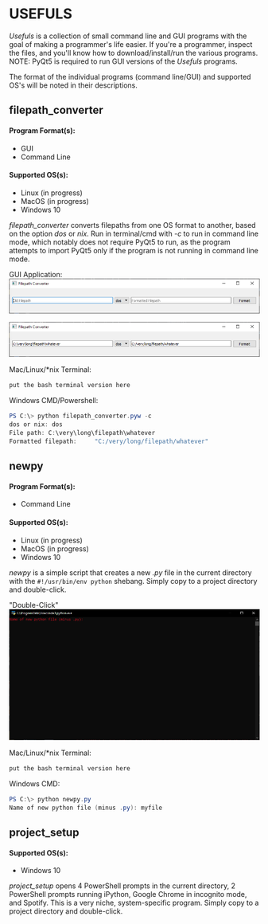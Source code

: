 # USEFULS

*Usefuls* is a collection of small command line and GUI programs with the goal of making a programmer's life easier. If you're a programmer, inspect the files, and you'll know how to download/install/run the various programs. NOTE: PyQt5 is required to run GUI versions of the *Usefuls* programs.

The format of the individual programs (command line/GUI) and supported OS's will be noted in their descriptions.

## filepath_converter

#### Program Format(s):
* GUI
* Command Line

#### Supported OS(s):
* Linux (in progress)
* MacOS (in progress)
* Windows 10

*filepath_converter* converts filepaths from one OS format to another, based on the option *dos* or *nix*. Run in terminal/cmd with *-c* to run in command line mode, which notably does not require PyQt5 to run, as the program attempts to import PyQt5 only if the program is not running in command line mode.

GUI Application:
![alt text](resources/fcblank.png)

![alt text](resources/fcfilled.png)

Mac/Linux/\*nix Terminal:
```bash
put the bash terminal version here
```

Windows CMD/Powershell:
```powershell
PS C:\> python filepath_converter.pyw -c
dos or nix: dos
File path: C:\very\long\filepath\whatever
Formatted filepath:     "C:/very/long/filepath/whatever"
```

## newpy

#### Program Format(s):
* Command Line

#### Supported OS(s):
* Linux (in progress)
* MacOS (in progress)
* Windows 10

*newpy* is a simple script that creates a new *.py* file in the current directory with the `#!/usr/bin/env python` shebang. Simply copy to a project directory and double-click.

"Double-Click"
![alt text](resources/newfileblank.png)

Mac/Linux/\*nix Terminal:
```bash
put the bash terminal version here
```

Windows CMD:
```powershell
PS C:\> python newpy.py
Name of new python file (minus .py): myfile
```

## project_setup

#### Supported OS(s):
* Windows 10

*project_setup* opens 4 PowerShell prompts in the current directory, 2 PowerShell prompts running iPython, Google Chrome in incognito mode, and Spotify. This is a very niche, system-specific program. Simply copy to a project directory and double-click.
